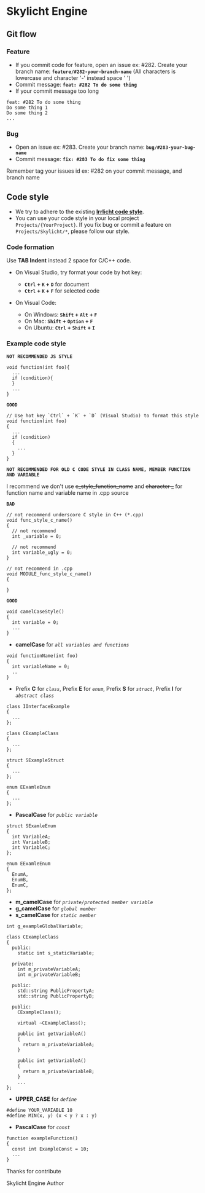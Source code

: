 # Skylicht Engine
## Git flow
### Feature
-   If you commit code for feature, open an issue ex: #282. Create your branch name: **`feature/#282-your-branch-name`** (All characters is lowercase and character '-' instead space ' ')
-   Commit message: **`feat: #282 To do some thing`**
-   If your commit message too long
```
feat: #282 To do some thing
Do some thing 1
Do some thing 2
...
```
### Bug
-   Open an issue ex: #283. Create your branch name: **`bug/#283-your-bug-name`**
-   Commit message: **`fix: #283 To do fix some thing`**

Remember tag your issues id ex: #282 on your commit message, and branch name
## Code style
-   We try to adhere to the existing [**Irrlicht code style**](http://irrlicht.sourceforge.net/?page_id=140).
-   You can use your code style in your local project `Projects/{YourProject}`. If you fix bug or commit a feature on `Projects/Skylicht/*`, please follow our style.
### Code formation
Use **TAB Indent** instead 2 space for C/C++ code.

-   On Visual Studio, try format your code by hot key:
    -   **`Ctrl` + `K` + `D`** for document
    -   **`Ctrl` + `K` + `F`** for selected code

-   On Visual Code:
    -   On Windows: **`Shift` + `Alt` + `F`**
    -   On Mac: **`Shift` + `Option` + `F`**
    -   On Ubuntu: **`Ctrl` + `Shift` + `I`**
### Example code style
**`NOT RECOMMENDED JS STYLE`**
```
void function(int foo){
  ...
  if (condition){
  }
  ...  
}
```
**`GOOD`**
```
// Use hot key `Ctrl` + `K` + `D` (Visual Studio) to format this style
void function(int foo)
{
  ...
  if (condition)
  {
    ...
  }
}
```
**`NOT RECOMMENDED FOR OLD C CODE STYLE IN CLASS NAME, MEMBER FUNCTION AND VARIABLE`**

I recommend we don't use ~~c_style_function_name~~ and ~~character _~~ for function name and variable name in .cpp source

**`BAD`**
```
// not recommend underscore C style in C++ (*.cpp)
void func_style_c_name()
{
  // not recommend
  int _variable = 0;
  
  // not recommend
  int variable_ugly = 0;
}

// not recommend in .cpp
void MODULE_func_style_c_name()
{
  
}
```
**`GOOD`**
```
void camelCaseStyle()
{  
  int variable = 0;
  ...
}
```
-   **camelCase** for *`all variables and functions`*
```
void functionName(int foo)
{
  int variableName = 0;
  ..
}
```
-   Prefix **C** for *`class`*, Prefix **E** for *`enum`*, Prefix **S** for *`struct`*, Prefix **I** for *`abstract class`*
```
class IInterfaceExample
{
  ...
};

class CExampleClass
{
  ...
};

struct SExampleStruct
{
  ...
};

enum EExamleEnum
{
  ...
};
```
-   **PascalCase** for *`public variable`*
```
struct SExamleEnum
{
  int VariableA;
  int VariableB;
  int VariableC;
};

enum EExamleEnum
{
  EnumA,
  EnumB,
  EnumC,
};
```
-   **m_camelCase** for *`private/protected member variable`*
-   **g_camelCase** for *`global member`*
-   **s_camelCase** for *`static member`*
```
int g_exampleGlobalVariable;

class CExampleClass
{
  public:
    static int s_staticVariable;
    
  private:
    int m_privateVariableA;
    int m_privateVariableB;
	
  public:
    std::string PublicPropertyA;
    std::string PublicPropertyB;
	
  public:
    CExampleClass();
    
    virtual ~CExampleClass();
    
    public int getVariableA()
    {
      return m_privateVariableA;
    }
    
    public int getVariableA()
    {
      return m_privateVariableB;
    }
    ...
};
```
-   **UPPER_CASE** for *`define`*
```
#define YOUR_VARIABLE 10
#define MIN(x, y) (x < y ? x : y)
```
-   **PascalCase** for *`const`*
```
function exampleFunction()
{
  const int ExampleConst = 10;
  ...
}
```
Thanks for contribute

Skylicht Engine Author
